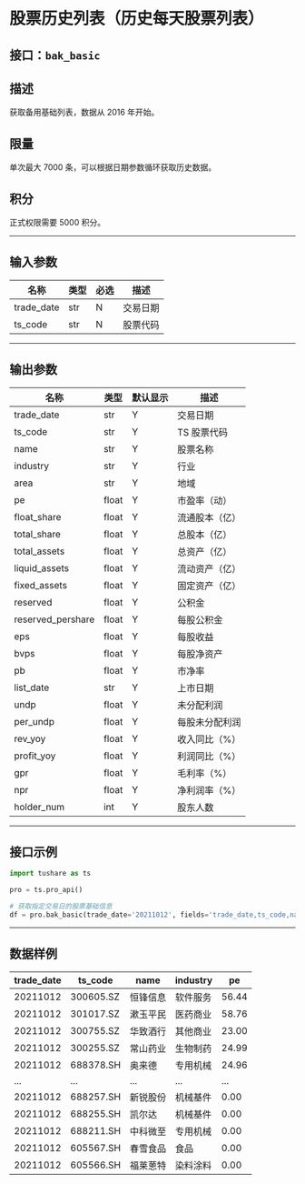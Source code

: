 # 股票历史列表（历史每天股票列表）

## 接口：`bak_basic`

## 描述
获取备用基础列表，数据从 2016 年开始。

## 限量
单次最大 7000 条，可以根据日期参数循环获取历史数据。

## 积分
正式权限需要 5000 积分。

---

## 输入参数

| 名称        | 类型  | 必选 | 描述 |
|------------|------|------|----------------|
| trade_date | str  | N    | 交易日期 |
| ts_code    | str  | N    | 股票代码 |

---

## 输出参数

| 名称               | 类型  | 默认显示 | 描述 |
|-------------------|------|--------|----------------|
| trade_date       | str  | Y      | 交易日期 |
| ts_code          | str  | Y      | TS 股票代码 |
| name             | str  | Y      | 股票名称 |
| industry         | str  | Y      | 行业 |
| area             | str  | Y      | 地域 |
| pe               | float | Y     | 市盈率（动） |
| float_share      | float | Y     | 流通股本（亿） |
| total_share      | float | Y     | 总股本（亿） |
| total_assets     | float | Y     | 总资产（亿） |
| liquid_assets    | float | Y     | 流动资产（亿） |
| fixed_assets     | float | Y     | 固定资产（亿） |
| reserved         | float | Y     | 公积金 |
| reserved_pershare | float | Y     | 每股公积金 |
| eps              | float | Y     | 每股收益 |
| bvps             | float | Y     | 每股净资产 |
| pb               | float | Y     | 市净率 |
| list_date        | str  | Y      | 上市日期 |
| undp             | float | Y     | 未分配利润 |
| per_undp         | float | Y     | 每股未分配利润 |
| rev_yoy          | float | Y     | 收入同比（%） |
| profit_yoy       | float | Y     | 利润同比（%） |
| gpr              | float | Y     | 毛利率（%） |
| npr              | float | Y     | 净利润率（%） |
| holder_num       | int  | Y      | 股东人数 |

---

## 接口示例

```python
import tushare as ts

pro = ts.pro_api()

# 获取指定交易日的股票基础信息
df = pro.bak_basic(trade_date='20211012', fields='trade_date,ts_code,name,industry,pe')
```

---

## 数据样例

| trade_date | ts_code   | name  | industry  | pe     |
|------------|----------|------|----------|-------|
| 20211012   | 300605.SZ | 恒锋信息 | 软件服务  | 56.44  |
| 20211012   | 301017.SZ | 漱玉平民 | 医药商业  | 58.76  |
| 20211012   | 300755.SZ | 华致酒行 | 其他商业  | 23.00  |
| 20211012   | 300255.SZ | 常山药业 | 生物制药  | 24.99  |
| 20211012   | 688378.SH | 奥来德  | 专用机械  | 24.96  |
| ...        | ...      | ...  | ...      | ...   |
| 20211012   | 688257.SH | 新锐股份 | 机械基件  | 0.00   |
| 20211012   | 688255.SH | 凯尔达  | 机械基件  | 0.00   |
| 20211012   | 688211.SH | 中科微至 | 专用机械  | 0.00   |
| 20211012   | 605567.SH | 春雪食品 | 食品    | 0.00   |
| 20211012   | 605566.SH | 福莱蒽特 | 染料涂料  | 0.00   |
